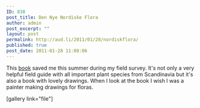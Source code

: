 ```yaml
---
ID: 838
post_title: Den Nye Nordiske Flora
author: admin
post_excerpt: ""
layout: post
permalink: http://aud.li/2011/01/28/nordiskflora/
published: true
post_date: 2011-01-28 11:08:06
---
```

This <a href="http://www.dennyenordiskeflora.dk/default.htm">book</a> saved me this summer during my field survey. It's not only a very helpful field guide with all important plant species from Scandinavia but it's also a book with lovely drawings. When I look at the book I wish I was a painter making drawings for floras.

[gallery link="file"]